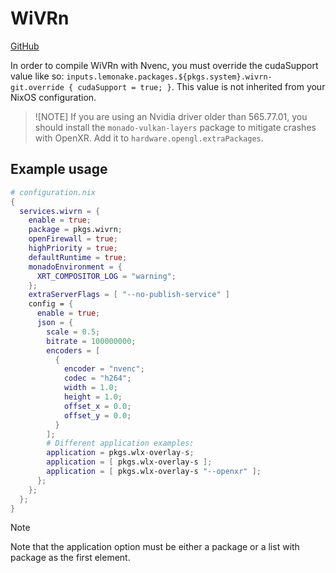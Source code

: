 # WiVRn
[GitHub](https://github.com/Meumeu/WiVRn)

In order to compile WiVRn with Nvenc, you must override the cudaSupport value like so: `inputs.lemonake.packages.${pkgs.system}.wivrn-git.override { cudaSupport = true; }`. This value is not inherited from your NixOS configuration.

> ![NOTE]
> If you are using an Nvidia driver older than 565.77.01, you should install the `monado-vulkan-layers` package to mitigate crashes with OpenXR. Add it to `hardware.opengl.extraPackages`.

## Example usage
```nix
# configuration.nix
{
  services.wivrn = {
    enable = true;
    package = pkgs.wivrn;
    openFirewall = true;
    highPriority = true;
    defaultRuntime = true;
    monadoEnvironment = {
      XRT_COMPOSITOR_LOG = "warning";
    };
    extraServerFlags = [ "--no-publish-service" ]
    config = {
      enable = true;
      json = {
        scale = 0.5;
        bitrate = 100000000;
        encoders = [
          {
            encoder = "nvenc";
            codec = "h264";
            width = 1.0;
            height = 1.0;
            offset_x = 0.0;
            offset_y = 0.0;
          }
        ];
        # Different application examples:
        application = pkgs.wlx-overlay-s;
        application = [ pkgs.wlx-overlay-s ];
        application = [ pkgs.wlx-overlay-s "--openxr" ];
      };
    };
  };
}
```
> [!NOTE]
> Note that the application option must be either a package or a list with package as the first element.

